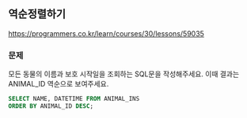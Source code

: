 ## 역순정렬하기
https://programmers.co.kr/learn/courses/30/lessons/59035

### 문제
모든 동물의 이름과 보호 시작일을 조회하는 SQL문을 작성해주세요. 이때 결과는 ANIMAL_ID 역순으로 보여주세요.
```SQL
SELECT NAME, DATETIME FROM ANIMAL_INS
ORDER BY ANIMAL_ID DESC;
```
